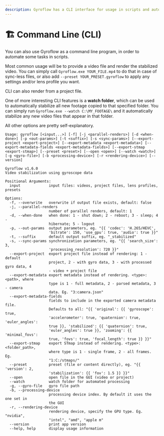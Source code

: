 ```yaml
---
description: Gyroflow has a CLI interface for usage in scripts and automating workflows.
---
```


# 🏗️ Command Line (CLI)

You can also use Gyroflow as a command line program, in order to automate some tasks in scripts.

Most common usage will be to provide a video file and render the stabilized video. You can simply call `Gyroflow.exe YOUR_FILE.mp4` to do that in case of sync-less files, or also add `--preset YOUR_PRESET.gyroflow` to apply any settings and/or lens profile you want.

CLI can also render from a project file.

One of more interesting CLI features is a **watch folder**, which can be used to automatically stabilize all new footage copied to that specified folder. You can simply run `Gyroflow.exe --watch C:\MY_FOOTAGE\` and it automatically stabilize any new video files that appear in that folder.

All other options are pretty self-explanatory.

```
Usage: gyroflow [<input...>] [-f] [-j <parallel-renders>] [-d <when-done>] [-p <out-params>] [-t <suffix>] [-s <sync-params>] [--export-project <export-project>] [--export-metadata <export-metadata>] [--export-metadata-fields <export-metadata-fields>] [--export-stmap <export-stmap>] [--preset <preset>] [--open <open>] [--watch <watch>] [-g <gyro-file>] [-b <processing-device>] [-r <rendering-device>] [--version]

Gyroflow v1.6.0
Video stabilization using gyroscope data

Positional Arguments:
  input             input files: videos, project files, lens profiles, presets

Options:
  -f, --overwrite   overwrite if output file exists, default: false
  -j, --parallel-renders
                    number of parallel renders, default: 1
  -d, --when-done   when done: 1 - shut down; 2 - reboot; 3 - sleep; 4 -
                    hibernate; 5 - logout
  -p, --out-params  output parameters, eg. "{{ 'codec': 'H.265/HEVC',
                    'bitrate': 150, 'use_gpu': true, 'audio': true }}"
  -t, --suffix      default output suffix, eg. "_stabilized"
  -s, --sync-params synchronization parameters, eg. "{{ 'search_size': 3,
                    'processing_resolution': 720 }}"
  --export-project  export project file instead of rendering: 1 - default
                    project, 2 - with gyro data, 3 - with processed gyro data, 4
                    - video + project file
  --export-metadata export metadata instead of rendering. <type>:<path>, where
                    type is 1 - full metadata, 2 - parsed metadata, 3 - camera
                    data. Eg. "3:camera.json"
  --export-metadata-fields
                    fields to include in the exported camera metadata file.
                    Defaults to all: "{{ 'original': {{ 'gyroscope': true,
                    'accelerometer': true, 'quaternion': true, 'euler_angles':
                    true }}, 'stabilized': {{ 'quaternion': true,
                    'euler_angles': true }}, 'zooming': {{ 'minimal_fovs':
                    true, 'fovs': true, 'focal_length': true }} }}"
  --export-stmap    export STmap instead of rendering. <type>:<folder_path>,
                    where type is 1 - single frame, 2 - all frames. Eg.
                    "1:C:/stmaps/"
  --preset          preset (file or content directly), eg. "{{ 'version': 2,
                    'stabilization': {{ 'fov': 1.5 }} }}"
  --open            open file in the GUI (video or project)
  --watch           watch folder for automated processing
  -g, --gyro-file   gyro file path
  -b, --processing-device
                    processing device index. By default it uses the one set in
                    the GUI
  -r, --rendering-device
                    rendering device, specify the GPU type. Eg. "nvidia",
                    "intel", "amd", "apple m"
  --version         print app version
  --help, help      display usage information

```
